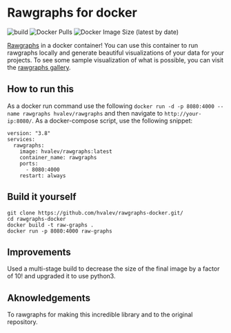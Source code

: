 # Rawgraphs for docker
![build](https://github.com/hvalev/rawgraphs-docker/workflows/build/badge.svg)
![Docker Pulls](https://img.shields.io/docker/pulls/hvalev/rawgraphs)
![Docker Image Size (latest by date)](https://img.shields.io/docker/image-size/hvalev/rawgraphs)

[Rawgraphs](https://rawgraphs.io/) in a docker container! You can use this container to run rawgraphs locally and generate beautiful visualizations of your data for your projects. To see some sample visualization of what is possible, you can visit the [rawgraphs gallery](https://rawgraphs.io/gallery).

## How to run this
As a docker run command use the following ```docker run -d -p 8080:4000 --name rawgraphs hvalev/rawgraphs``` and then navigate to ```http://your-ip:8080/```. As a docker-compose script, use the following snippet:
```
version: "3.8"
services:
  rawgraphs:
    image: hvalev/rawgraphs:latest
    container_name: rawgraphs
    ports:
      - 8080:4000
    restart: always
```

## Build it yourself
```
git clone https://github.com/hvalev/rawgraphs-docker.git/
cd rawgraphs-docker
docker build -t raw-graphs .
docker run -p 8080:4000 raw-graphs
```

## Improvements
Used a multi-stage build to decrease the size of the final image by a factor of 10! and upgraded it to use python3.

## Aknowledgements
To rawgraphs for making this incredible library and to the original repository.
